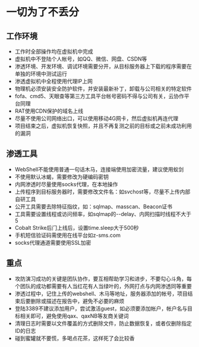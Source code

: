 # 一切为了不丢分

## 工作环境

* 工作时全部操作均在虚拟机中完成
* 虚拟机中不登陆个人帐号，如QQ、微信、网盘、CSDN等
* 渗透环境、开发环境、调试环境需要分开，从目标服务器上下载的程序需要在单独的环境中测试运行
* 渗透虚拟机中全程使用代理IP上网
* 物理机必须安装安全防护软件，并安装最新补丁，卸载与公司相关的特定软件
* fofa、cmd5、天眼查等第三方工具平台帐号密码不得与公司有关，云协作平台同理
* RAT使用CDN保护的域名上线
* 尽量不使用公司网络出口，可以使用移动4G网卡，然后虚拟机再连代理
* 项目结束之后，虚拟机恢复快照，并且不再复测之前的目标或之前未成功利用的漏洞

## 渗透工具

* WebShell不能使用普通一句话木马，连接端使用加密流量，建议使用蚁剑
* 不使用默认冰蝎，需要修改为硬编码密钥
* 内网渗透时尽量使用socks代理，在本地操作
* 上传程序到目标服务器时，需要修改文件名：如svchost等，尽量不上传内部自研工具
* 公开工具需要去除特征指纹，如：sqlmap、masscan、Beacon证书
* 工具需要设置线程或访问频率，如sqlmap的--delay、内网扫描时线程不大于5
* Cobalt Strike后⻔上线后，设置time.sleep⼤于500秒
* 手机短信验证码需使用在线平台如z-sms.com
* socks代理通道需要使用SSL加密



## 重点

* 攻防演习成功的关键是团队协作，要互相帮助学习和进步，不要勾心斗角，每个团队的成功都需要有人当红花有人当绿叶的，外网打点与内网渗透同等重要
* 渗透过程中，记住上传的webshell、木马等地址，服务器添加的帐号，项目结束后要删除或描述在报告中，避免不必要的麻烦
* 登陆3389不建议添加用户，尝试激活guest，如必须要添加帐户，帐户名与目标相关即可，避免使用qax、qaxNB等友商关键词
* 清理日志时需要以文件覆盖的方式删除文件，防止数据恢复，或者仅删除指定ID的日志
* 碰到蜜罐就不要慌，多喝点花茶，这样死了会比较香

